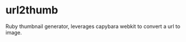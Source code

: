 url2thumb
=========

Ruby thumbnail generator, leverages capybara webkit to convert a url to image.
